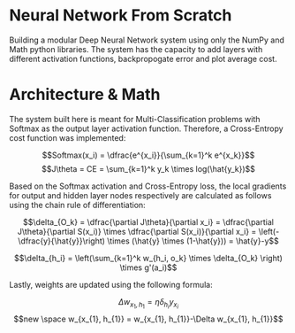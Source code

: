 # Neural Network From Scratch

Building a modular Deep Neural Network system using only the NumPy and Math python libraries. The system has the capacity to add layers with different activation functions, backpropogate error and plot average cost.

# Architecture & Math

The system built here is meant for Multi-Classification problems with Softmax as the output layer activation function. Therefore, a Cross-Entropy cost function was implemented:

$$Softmax(x_i) = \dfrac{e^{x_i}}{\sum_{k=1}^k e^{x_k}}$$
$$J\theta = CE = \sum_{k=1}^k y_k \times log(\hat{y_k})$$

Based on the Softmax activation and Cross-Entropy loss, the local gradients for output and hidden layer nodes respectively are calculated as follows using the chain rule of differentiation:

$$\delta_{O_k} = 
\dfrac{\partial J\theta}{\partial x_i} = 
\dfrac{\partial J\theta}{\partial S(x_i)} \times \dfrac{\partial S(x_i)}{\partial x_i} = \left(-\dfrac{y}{\hat{y}}\right) \times (\hat{y} \times (1-\hat{y})) = \hat{y}-y$$

$$\delta_{h_i} = \left(\sum_{k=1}^k w_{h_i, o_k} \times \delta_{O_k} \right) \times g'(a_i)$$

Lastly, weights are updated using the following formula:

$$\Delta w_{x_{1}, h_{1}} = \eta\delta_{h_i}y_{x_i}$$
$$new \space w_{x_{1}, h_{1}} = w_{x_{1}, h_{1}}-\Delta w_{x_{1}, h_{1}}$$